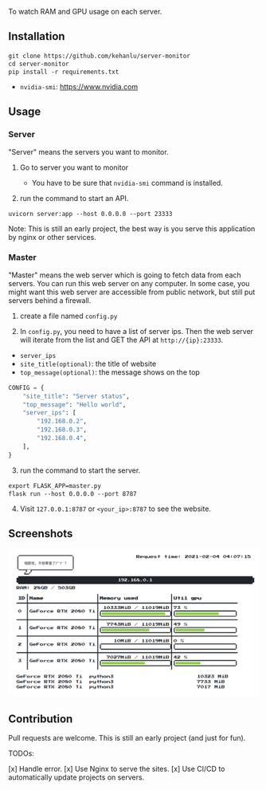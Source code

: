To watch RAM and GPU usage on each server. 

## Installation

```shell
git clone https://github.com/kehanlu/server-monitor
cd server-monitor
pip install -r requirements.txt
```

- `nvidia-smi`: https://www.nvidia.com

## Usage

### Server

"Server" means the servers you want to monitor.

1. Go to server you want to monitor
    - You have to be sure that `nvidia-smi` command is installed.

2. run the command to start an API.

```shell
uvicorn server:app --host 0.0.0.0 --port 23333
```

Note:
This is still an early project, the best way is you serve this application by nginx or other services.


### Master

"Master" means the web server which is going to fetch data from each servers. You can run this web server on any computer. In some case, you might want this web server are accessible from public network, but still put servers behind a firewall.

1. create a file named `config.py`

2. In `config.py`, you need to have a list of server ips. Then the web server will iterate from the list and GET the API at `http://{ip}:23333`.

- `server_ips`
- `site_title(optional)`: the title of website
- `top_message(optional)`: the message shows on the top

```python
CONFIG = {
    "site_title": "Server status",
    "top_message": "Hello world",
    "server_ips": [
        "192.168.0.2",
        "192.168.0.3",
        "192.168.0.4",
    ],
}

```

3. run the command to start the server.

```shell
export FLASK_APP=master.py
flask run --host 0.0.0.0 --port 8787
```

4. Visit `127.0.0.1:8787` or `<your_ip>:8787` to see the website.

## Screenshots

![](screenshots/2021-02-04-04-07-46.png)

## Contribution

Pull requests are welcome. This is still an early project (and just for fun).

TODOs:

[x] Handle error.
[x] Use Nginx to serve the sites.
[x] Use CI/CD to automatically update projects on servers.